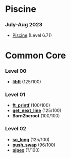 # Piscine
### July-Aug 2023
- [Piscine](https://github.com/jellysg/piscine-42-sg-july2023) (Level 6.71)

# Common Core
### Level 00
- [**libft**](https://github.com/jellysg/libft) (125/100)

### Level 01
- [**ft_printf**](https://github.com/jellysg/ft_printf) (100/100)
- [**get_next_line**](https://github.com/jellysg/get_next_line) (125/100)
- **Born2beroot** (100/100)

### Level 02
- [**so_long**](https://github.com/jellysg/so_long) (125/100)
- [**push_swap**](https://github.com/jellysg/push_swap) (96/100)
- [**pipex**](https://github.com/jellysg/pipex) (?/100) 
